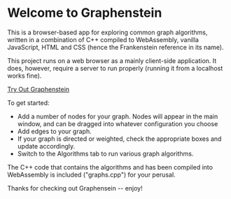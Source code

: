 # Welcome to Graphenstein

This is a browser-based app for exploring common graph algorithms, written in a combination of C++
compiled to WebAssembly, vanilla JavaScript, HTML and CSS (hence the Frankenstein reference in its name).

This project runs on a web browser as a mainly client-side application. It does, however,
require a server to run properly (running it from a localhost works fine).

[Try Out Graphenstein](https://jbjbenoit.github.io/Graphenstein/)

To get started:
- Add a number of nodes for your graph. Nodes will appear in the main window, and can be dragged into whatever configuration you choose
- Add edges to your graph.
- If your graph is directed or weighted, check the appropriate boxes and update accordingly.
- Switch to the Algorithms tab to run various graph algorithms.

The C++ code that contains the algorithms and has been compiled into WebAssembly is included ("graphs.cpp") for your perusal.

Thanks for checking out Graphensein -- enjoy!
